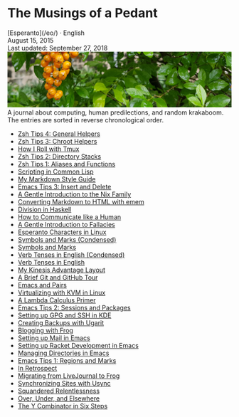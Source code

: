 The Musings of a Pedant
=======================

<div class="center">[Esperanto](/eo/) · English</div>
<div class="center">August 15, 2015</div>
<div class="center">Last updated: September 27, 2018</div>

<img src="/bil/pluvis.jpg" class="banner" alt="pluvis.jpg" title="In the face of the cosmos, we all are children forever." />

<div class="text-right">A journal about computing, human predilections, and random krakaboom. The
entries are sorted in reverse chronological order.</div>

- [Zsh Tips 4: General Helpers](zsh-tips-4)
- [Zsh Tips 3: Chroot Helpers](zsh-tips-3)
- [How I Roll with Tmux](tmux)
- [Zsh Tips 2: Directory Stacks](zsh-tips-2)
- [Zsh Tips 1: Aliases and Functions](zsh-tips-1)
- [Scripting in Common Lisp](script-lisp)
- [My Markdown Style Guide](markdown)
- [Emacs Tips 3: Insert and Delete](emacs-tips-3)
- [A Gentle Introduction to the Nix Family](nix)
- [Converting Markdown to HTML with emem](emem)
- [Division in Haskell](haskell-division)
- [How to Communicate like a Human](human)
- [A Gentle Introduction to Fallacies](fallacies)
- [Esperanto Characters in Linux](eo-linux)
- [Symbols and Marks (Condensed)](symbols-marks-condensed)
- [Symbols and Marks](symbols-marks)
- [Verb Tenses in English (Condensed)](verb-tenses-condensed)
- [Verb Tenses in English](verb-tenses)
- [My Kinesis Advantage Layout](advantage)
- [A Brief Git and GitHub Tour](git-github)
- [Emacs and Pairs](emacs-pairs)
- [Virtualizing with KVM in Linux](kvm)
- [A Lambda Calculus Primer](lambda-calculus)
- [Emacs Tips 2: Sessions and Packages](emacs-tips-2)
- [Setting up GPG and SSH in KDE](gsk)
- [Creating Backups with Ugarit](ugarit)
- [Blogging with Frog](frog)
- [Setting up Mail in Emacs](emacs-mail)
- [Setting up Racket Development in Emacs](emacs-racket)
- [Managing Directories in Emacs](emacs-dired)
- [Emacs Tips 1: Regions and Marks](emacs-tips-1)
- [In Retrospect](retrospect)
- [Migrating from LiveJournal to Frog](livefrog)
- [Synchronizing Sites with Usync](usync)
- [Squandered Relentlessness](squandered)
- [Over, Under, and Elsewhere](over-under)
- [The Y Combinator in Six Steps](y)
